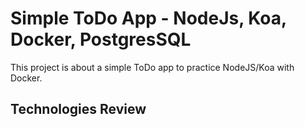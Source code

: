 # Simple ToDo App - NodeJs, Koa, Docker, PostgresSQL

This project is about a simple ToDo app to practice NodeJS/Koa with Docker.

## Technologies Review

